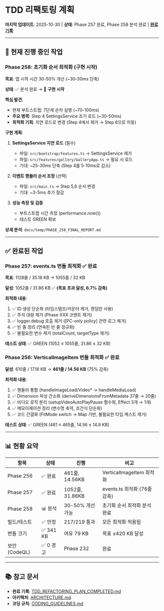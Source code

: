 # TDD 리팩토링 계획

**마지막 업데이트**: 2025-10-30 | **상태**: Phase 257 완료, Phase 258 분석 완료
| **[완료 기록](./TDD_REFACTORING_PLAN_COMPLETED.md)**

---

## 🔄 현재 진행 중인 작업

### Phase 258: 초기화 순서 최적화 (구현 시작)

**목표**: 앱 시작 시간 30-50% 개선 (~30-50ms 단축)

**상태**: ✅ 분석 완료 → 🔄 **구현 시작**

**핵심 발견**:

- 현재 부트스트랩: 7단계 순차 실행 (~70-100ms)
- **주요 병목**: Step 4 SettingsService 조기 로드 (~30-50ms)
- **최적화 기회**: 지연 로드로 변경 (Step 4에서 제거 → Step 6으로 이동)

**구현 계획**:

1. **SettingsService 지연 로드** (필수)
   - 파일: `src/bootstrap/features.ts` → SettingsService 제거
   - 파일: `src/features/gallery/GalleryApp.ts` → 필요 시 로드
   - 기대: ~25-30ms 단축 (Step 4를 5-10ms로 감소)

2. **이벤트 핸들러 순서 조정** (선택)
   - 파일: `src/main.ts` → Step 5,6 순서 변경
   - 기대: ~3-5ms 추가 절감

3. **성능 측정 및 검증**
   - 부트스트랩 시간 측정 (performance.now())
   - 테스트 GREEN 확보

**상세 분석**: `docs/temp/PHASE_258_FINAL_REPORT.md`

---

## ✅ 완료된 작업

### Phase 257: events.ts 번들 최적화 ✅ 완료

**목표**: 1128줄 / 35.18 KB → 1055줄 / 32 KB

**달성**: 1052줄 / 31.86 KB ✅ **(목표 초과 달성, 6.7% 감축)**

**최적화 내용**:

1. ✅ ID 생성 단순화 (타임스탬프/카운터 제거, 랜덤만 사용)
2. ✅ 주석 대량 제거 (Phase XXX 코멘트 제거)
3. ✅ logger.debug 호출 제거 ([PC-only policy] 관련 로그 제거)
4. ✅ 빈 줄 정리 (연속된 빈 줄 정규화)
5. ✅ 불필요한 변수 제거 (totalCount, targetType 제거)

**테스트 상태**: ✅ GREEN (1052 ≤ 1055줄, 31.86 ≤ 32 KB)

### Phase 256: VerticalImageItem 번들 최적화 ✅ 완료

**달성**: 610줄 / 17.16 KB → **461줄 / 14.56 KB** (75% 감축)

**최적화 내용**:

1. ✅ 핸들러 통합 (handleImageLoad/Video\* → handleMediaLoad)
2. ✅ Dimension 파싱 간소화 (deriveDimensionsFromMetadata 37줄 → 20줄)
3. ✅ 비디오 로직 분리 (setupVideoAutoPlayPause 함수화, Effect 3개 → 1개)
4. ✅ 메모이제이션 정리 (변수명 축약, 조건식 단순화)
5. ✅ 코드 간결화 (FitMode switch → Map 기반, 불필요한 타입 캐스트 제거)

**테스트 상태**: ✅ GREEN (461 ≤ 465줄, 14.56 ≤ 14.8 KB)

---

## 📊 현황 요약

| 항목          | 상태      | 진행             | 비고                         |
| ------------- | --------- | ---------------- | ---------------------------- |
| Phase 256     | ✅ 완료   | 461줄, 14.56KB   | VerticalImageItem 최적화     |
| Phase 257     | ✅ 완료   | 1052줄, 31.86KB  | events.ts 최적화 (76줄 감축) |
| Phase 258     | 📊 분석   | 30-50% 개선 가능 | 초기화 순서 최적화 분석 완료 |
| 빌드/테스트   | ✅ 안정   | 217/219 통과     | 모든 최적화 적용됨           |
| 번들 크기     | ✅ 341 KB | 여유 79 KB       | 목표 ≤420 KB 달성            |
| 보안 (CodeQL) | ✅ 0 경고 | Phase 232        | 완료                         |

---

## 📚 참고 문서

- **완료 기록**:
  [TDD_REFACTORING_PLAN_COMPLETED.md](./TDD_REFACTORING_PLAN_COMPLETED.md)
- **아키텍처**: [ARCHITECTURE.md](./ARCHITECTURE.md)
- **코딩 규칙**: [CODING_GUIDELINES.md](./CODING_GUIDELINES.md)
